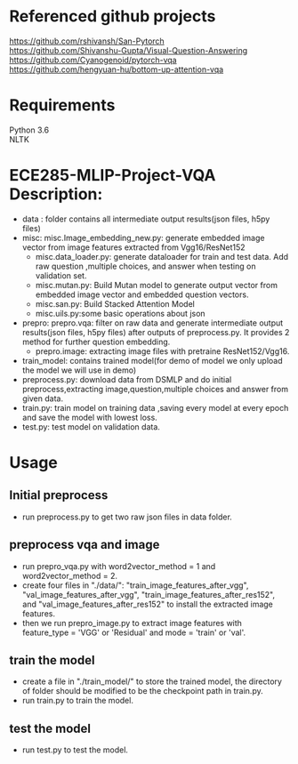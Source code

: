 # Referenced github projects #
https://github.com/rshivansh/San-Pytorch <br>
https://github.com/Shivanshu-Gupta/Visual-Question-Answering <br>
https://github.com/Cyanogenoid/pytorch-vqa <br>
https://github.com/hengyuan-hu/bottom-up-attention-vqa <br>


# Requirements #
Python 3.6 <br>
NLTK <br>

# ECE285-MLIP-Project-VQA Description:
 * data : folder contains all intermediate output results(json files, h5py files) <br>
 * misc: misc.Image_embedding_new.py: generate embedded image vector from image features extracted from Vgg16/ResNet152 <br>
   * misc.data_loader.py: generate dataloader for train and test data. Add raw question ,multiple choices, and answer when testing on validation set. <br>
   * misc.mutan.py: Build Mutan model to generate output vector from embedded image vector and embedded question vectors. <br>
   * misc.san.py: Build Stacked Attention Model <br>
   * misc.uils.py:some basic operations about json <br>
 * prepro: prepro.vqa: filter on raw data and generate intermediate output results(json files, h5py files) after outputs of           preprocess.py. It provides 2 method for further question embedding.
   * prepro.image: extracting image files with pretraine ResNet152/Vgg16.
 * train_model: contains trained model(for demo of model we only upload the model we will use in demo)
 * preprocess.py: download data from DSMLP and do initial preprocess,extracting image,question,multiple choices and answer from given data.
 * train.py: train model on training data ,saving every model at every epoch and save the model with lowest loss.
 * test.py: test model on validation data.
        
# Usage 
## Initial preprocess
* run preprocess.py to get two raw json files in data folder.

## preprocess vqa and image
* run prepro_vqa.py with word2vector_method = 1 and word2vector_method = 2.
* create four files in "./data/": "train_image_features_after_vgg", "val_image_features_after_vgg", "train_image_features_after_res152", and "val_image_features_after_res152" to install the extracted image features.
* then we run prepro_image.py to extract image features with feature_type = 'VGG' or 'Residual' and mode = 'train' or 'val'.

## train the model
* create a file in "./train_model/" to store the trained model, the directory of folder should be modified to be the checkpoint path in train.py. <br>
* run train.py to train the model. <br>

## test the model
* run test.py to test the model.
